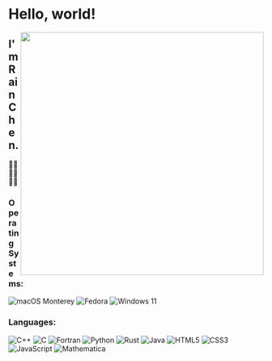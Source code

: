# Hello, world!

<img align="right" width="480px" src="https://github-readme-stats.vercel.app/api?username=Chen-Rain&show_icons=true&hide_title=false&title_color=9745f5&icon_color=9f4bff&text_color=000000&bg_color=DEG,99ccff,b0ccff,e5ccff,ffccff">

## I'm Rain Chen.

🏳️‍⚧️🏳️‍⚧️🏳️‍⚧️

### Operating Systems:

![macOS Monterey](https://img.shields.io/badge/macOS-Monterey-AA2FCC?style=for-the-badge&logo=apple&logoColor=white)
![Fedora](https://img.shields.io/badge/Fedora-36-66A0D5?style=for-the-badge&logo=fedora&logoColor=white)
![Windows 11](https://img.shields.io/badge/Windows-11-3577D9?style=for-the-badge&logo=microsoft&logoColor=white)

### Languages:

<p align="left">
    <img alt="C++" src="https://img.shields.io/badge/C++-1C437E?style=for-the-badge&logo=CPLUSPLUS&logoColor=white"/>
    <img alt="C" src="https://img.shields.io/badge/C-1C437E?style=for-the-badge&logo=C&logoColor=white"/>
    <img alt="Fortran" src="https://img.shields.io/badge/Fortran-6C5090?style=for-the-badge&logo=Fortran&logoColor=white"/>
    <img alt="Python" src="https://img.shields.io/badge/Python-456C93?style=for-the-badge&logo=Python&logoColor=white"/>
    <img alt="Rust" src="https://img.shields.io/badge/Rust-2C3438?style=for-the-badge&logo=Rust&logoColor=white"/>
    <img alt="Java" src="https://img.shields.io/badge/Java-CD2C1E?style=for-the-badge&logo=Java&logoColor=white"/>
    <img alt="HTML5" src="https://img.shields.io/badge/HTML5-E06E3C?style=for-the-badge&logo=HTML5&logoColor=white"/>
    <img alt="CSS3" src="https://img.shields.io/badge/CSS3-3964E8?style=for-the-badge&logo=CSS3&logoColor=white"/>
    <img alt="JavaScript" src="https://img.shields.io/badge/JavaScript-F7DD4A?style=for-the-badge&logo=JavaScript&logoColor=white"/>
    <img alt="Mathematica" src="https://img.shields.io/badge/Wolfram_Mathematica-CB301E?style=for-the-badge&logo=Wolfram&logoColor=white"/>
</p>
